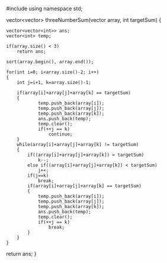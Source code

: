 #include <vector>
using namespace std;

vector<vector<int>> threeNumberSum(vector<int> array, int targetSum) {

	vector<vector<int>> ans;
	vector<int> temp;

	if(array.size() < 3)
		return ans;
	
	sort(array.begin(), array.end());
	
	for(int i=0; i<array.size()-2; i++)
	{
		int j=i+1, k=array.size()-1;
		
		if(array[i]+array[j]+array[k] == targetSum)
		{
				temp.push_back(array[i]);
				temp.push_back(array[j]);
				temp.push_back(array[k]);
				ans.push_back(temp);
				temp.clear();
				if(++j == k)
					continue;
		}
		while(array[i]+array[j]+array[k] != targetSum)
		{
			if((array[i]+array[j]+array[k]) > targetSum)
				k--;
			else if((array[i]+array[j]+array[k]) < targetSum)
				j++;
			if(j==k)
				break;
			if(array[i]+array[j]+array[k] == targetSum)
			{
				temp.push_back(array[i]);
				temp.push_back(array[j]);
				temp.push_back(array[k]);
				ans.push_back(temp);
				temp.clear();
				if(++j == k)
					break;
			}
		}
	}
	
  return ans;
}

